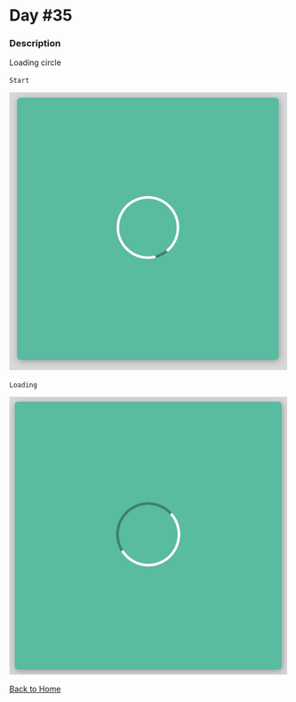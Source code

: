 # Day #35

### Description

Loading circle

`Start`

<img src='./assets/image-final-1.png' width=500>

`Loading`

<img src='./assets/image-final-2.png' width=500>

[Back to Home](..)
